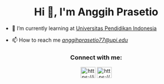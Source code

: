<h1 align="center">Hi 👋, I'm Anggih Prasetio</h1>

- 🌱 I’m currently learning at [Universitas Pendidikan Indonesia](http://upi.edu)
  

- 📫 How to reach me *anggihprasetio77@upi.edu*

<h3 align="center">Connect with me:</h3>
<p align="center">
<a href="https://id.linkedin.com/in/anggih-prasetio-a32218223" target="blank"><img align="center" src="https://raw.githubusercontent.com/rahuldkjain/github-profile-readme-generator/master/src/images/icons/Social/linked-in-alt.svg" alt="https://id.linkedin.com/in/anggih-prasetio-a32218223" height="30" width="40" /></a>
<a href="https://www.instagram.com/anggih_praset10/" target="blank"><img align="center" src="https://raw.githubusercontent.com/rahuldkjain/github-profile-readme-generator/master/src/images/icons/Social/instagram.svg" alt="https://www.instagram.com/anggih_praset10/" height="30" width="40" /></a>
</p>
